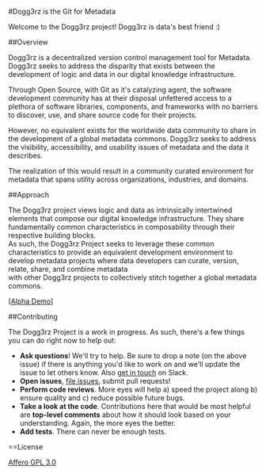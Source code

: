 #Dogg3rz is the Git for Metadata

Welcome to the Dogg3rz project! Dogg3rz is data's best friend :)

##Overview

Dogg3rz is a decentralized version control management tool for Metadata. Dogg3rz
seeks to address the disparity that exists between the development of logic and
data in our digital knowledge infrastructure.

Through Open Source, with Git as it's catalyzing agent, the software development
community has at their disposal unfettered access to a plethora of software
libraries, components, and frameworks  with no barriers to discover, use, and
share source code for their projects.

However, no equivalent  exists for the worldwide data community to share in the development
of a global metadata commons. Dogg3rz seeks to address the visibility,
accessibility, and usability issues of metadata and the data it describes.

The realization of this would result in a community curated environment for
metadata that spans utility across organizations, industries, and domains.

##Approach

The Dogg3rz project views logic and data as intrinsically intertwined elements
that compose our digital knowledge infrastructure. They share fundamentally
common characteristics in composability through their respective building blocks.  
As such, the Dogg3rz Project seeks to leverage these common characteristics to
provide an equivalent development environment to develop metadata projects where
data developers can curate, version, relate, share,  and combine metadata  
with other Dogg3rz projects to collectively stitch together a global metadata commons.  

[[Alpha Demo](img/logic-metadata-puzzle.png)]

##Contributing

The Dogg3rz Project is a work in progress. As such, there's a few things you can do right now to help out:

-   **Ask questions**! We'll try to help. Be sure to drop a note (on the above issue) if there is anything you'd like to work on and we'll update the issue to let others know. Also [get in touch](https://slack.textile.io) on Slack.
-   **Open issues**, [file issues](https://github.com/datacequia/go-dogg3rz/issues), submit pull requests!
-   **Perform code reviews**. More eyes will help a) speed the project along b) ensure quality and c) reduce possible future bugs.
-   **Take a look at the code**. Contributions here that would be most helpful are **top-level comments** about how it should look based on your understanding. Again, the more eyes the better.
-   **Add tests**. There can never be enough tests.

==License

[Affero GPL 3.0](LICENSE)
